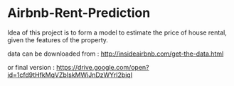 # Airbnb-Rent-Prediction
Idea of this project is to form a model to estimate the price of house rental, given the features of the property.


data can be downloaded from : http://insideairbnb.com/get-the-data.html

or final version : https://drive.google.com/open?id=1cfd9tHfkMqVZbIskMWiJnDzWYrI2biqI
